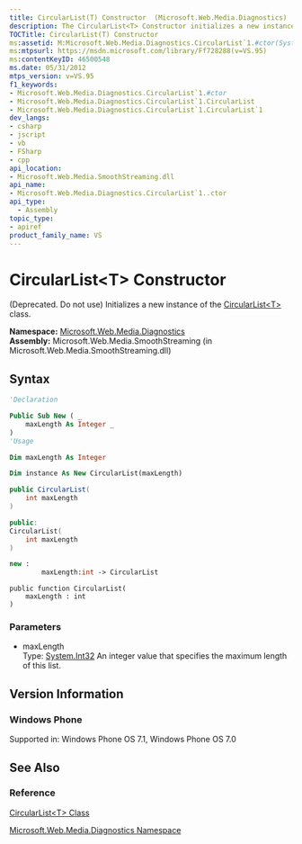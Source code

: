 ```yaml
---
title: CircularList(T) Constructor  (Microsoft.Web.Media.Diagnostics)
description: The CircularList<T> Constructor initializes a new instance of the CircularList<T> class. (Deprecated. Do not use)
TOCTitle: CircularList(T) Constructor
ms:assetid: M:Microsoft.Web.Media.Diagnostics.CircularList`1.#ctor(System.Int32)
ms:mtpsurl: https://msdn.microsoft.com/library/Ff728288(v=VS.95)
ms:contentKeyID: 46500548
ms.date: 05/31/2012
mtps_version: v=VS.95
f1_keywords:
- Microsoft.Web.Media.Diagnostics.CircularList`1.#ctor
- Microsoft.Web.Media.Diagnostics.CircularList`1.CircularList
- Microsoft.Web.Media.Diagnostics.CircularList`1.CircularList`1
dev_langs:
- csharp
- jscript
- vb
- FSharp
- cpp
api_location:
- Microsoft.Web.Media.SmoothStreaming.dll
api_name:
- Microsoft.Web.Media.Diagnostics.CircularList`1..ctor
api_type:
  - Assembly
topic_type:
- apiref
product_family_name: VS
---
```


# CircularList\<T\> Constructor

(Deprecated. Do not use) Initializes a new instance of the [CircularList\<T\>](circularlist-t-class-microsoft-web-media-diagnostics_1.md) class.

**Namespace:**  [Microsoft.Web.Media.Diagnostics](microsoft-web-media-diagnostics-namespace_1.md)  
**Assembly:**  Microsoft.Web.Media.SmoothStreaming (in Microsoft.Web.Media.SmoothStreaming.dll)

## Syntax

```vb
'Declaration

Public Sub New ( _
    maxLength As Integer _
)
'Usage

Dim maxLength As Integer

Dim instance As New CircularList(maxLength)
```

```csharp
public CircularList(
    int maxLength
)
```

```cpp
public:
CircularList(
    int maxLength
)
```

``` fsharp
new : 
        maxLength:int -> CircularList
```

```jscript
public function CircularList(
    maxLength : int
)
```

### Parameters

  - maxLength  
    Type: [System.Int32](https://msdn.microsoft.com/library/td2s409d\(v=vs.95\))  
    An integer value that specifies the maximum length of this list.

## Version Information

### Windows Phone

Supported in: Windows Phone OS 7.1, Windows Phone OS 7.0  

## See Also

### Reference

[CircularList\<T\> Class](circularlist-t-class-microsoft-web-media-diagnostics_1.md)

[Microsoft.Web.Media.Diagnostics Namespace](microsoft-web-media-diagnostics-namespace_1.md)
